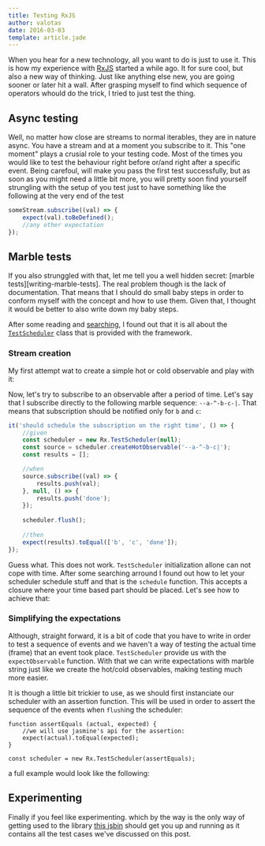 ```yaml
---
title: Testing RxJS
author: valotas
date: 2016-03-03
template: article.jade
---
```


When you hear for a new technology, all you want to do is just to use it. This is how my experience with [RxJS][reactivex] started a while ago. It for sure cool, but also a new way of thinking. Just like anything else new, you are going sooner or later hit a wall. After grasping myself to find which sequence of operators whould do the trick, I tried to just test the thing.

[reactivex]: https://github.com/ReactiveX/RxJS

## Async testing

Well, no matter how close are streams to normal iterables, they are in nature async. You have a stream and at a moment you subscribe to it. This "one moment" plays a crusial role to your testing code. Most of the times you would like to test the behaviour right before or/and right after a specific event. Being carefoul, will make you pass the first test successfully, but as soon as you might need a little bit more, you will pretty soon find yourself strungling with the setup of you test just to have something like the following at the very end of the test

```js
someStream.subscribe((val) => {
    expect(val).toBeDefined();
    //any other expectation
});
```

## Marble tests 

If you also strunggled with that, let me tell you a well hidden secret: [marble tests][writing-marble-tests]. The real problem though is the lack of documentation. That means that I should do small baby steps in order to conform myself with the concept and how to use them. Given that, I thought it would be better to also write down my baby steps.

After some reading and [searching](https://blog.hyphe.me/rxjs-testing-in-real-world-applications/), I found out that it is all about the [`TestScheduler`](https://github.com/ReactiveX/RxJS/blob/master/src/testing/TestScheduler.ts) class that is provided with the framework.

### Stream creation

My first attempt wat to create a simple hot or cold observable and play with it:

<script src="https://gist.github.com/valotas/09f8fabc1a1db4b108b3.js?file=rxjs-marble-tests.js"></script>

Now, let's try to subscribe to an observable after a period of time. Let's say that I subscribe directly to the following marble sequence: `--a-^-b-c-|`. That means that subscription should be notified only for `b` and `c`:

```js
it('should schedule the subscription on the right time', () => {
    //given
    const scheduler = new Rx.TestScheduler(null);
    const source = scheduler.createHotObservable('--a-^-b-c|');
    const results = [];

    //when
    source.subscribe((val) => {
        results.push(val);
    }, null, () => {
        results.push('done');  
    });
     
    scheduler.flush();
    
    //then
    expect(results).toEqual(['b', 'c', 'done']);
});
```

Guess what. This does not work. `TestScheduler` initialization allone can not cope with time. After some searching arround I found out how to let your scheduler schedule stuff and that is the `schedule` function. This accepts a closure where your time based part should be placed. Let's see how to achieve that:

<script src="https://gist.github.com/valotas/09f8fabc1a1db4b108b3.js?file=schedule.js"></script>

### Simplifying the expectations
Although, straight forward, it is a bit of code that you have to write in order to test a sequence of events and we haven't a way of testing the actual time (frame) that an event took place. `TestScheduler` provide us with the `expectObservable` function. With that we can write expectations with marble string just like we create the hot/cold observables, making testing much more easier.

It is though a little bit trickier to use, as we should first instanciate our scheduler with an assertion function. This will be used in order to assert the sequence of the events when `flush`ing the scheduler:

```
function assertEquals (actual, expected) {
    //we will use jasmine's api for the assertion:
    expect(actual).toEqual(expected);
}

const scheduler = new Rx.TestScheduler(assertEquals);
```

a full example would look like the following:

<script src="https://gist.github.com/valotas/09f8fabc1a1db4b108b3.js?file=expectobservable"></script>

## Experimenting
Finally if you feel like experimenting. which by the way is the only way of getting used to the library [this jsbin](https://output.jsbin.com/xowari) should get you up and running as it contains all the test cases we've discussed on this post.